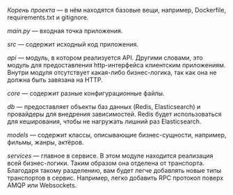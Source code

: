 *Корень проекта* — в нём находятся базовые вещи, например, Dockerfile, requirements.txt и gitignore.

*main.py* — входная точка приложения.

*src* — содержит исходный код приложения.

*api* — модуль, в котором реализуется API. Другими словами, это модуль для предоставления
http-интерфейса клиентским приложениям. Внутри модуля отсутствует какая-либо бизнес-логика, так как
она не должна быть завязана на HTTP.

*core* — содержит разные конфигурационные файлы.

*db* — предоставляет объекты баз данных (Redis, Elasticsearch) и провайдеры для внедрения
зависимостей. Redis будет использоваться для кеширования, чтобы не нагружать лишний раз
Elasticsearch.

*models* — содержит классы, описывающие бизнес-сущности, например, фильмы, жанры, актёров.

*services* — главное в сервисе. В этом модуле находится реализация всей бизнес-логики. Таким образом
она отделена от транспорта. Благодаря такому разделению, вам будет легче добавлять новые типы
транспортов в сервис. Например, легко добавить RPC протокол поверх AMQP или Websockets.
